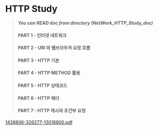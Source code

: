 # HTTP Study 

> ***You can READ doc from directory (NetWork_HTTP_Study_doc)*** 
>
> 
>
> #### **PART 1 - 인터넷 네트워크**
>
> #### PART 2 - URI 와 웹브라우저 요청 흐름
>
> #### **PART 3 - HTTP 기본**
>
> #### **PART 4 - HTTP METHOD 활용**
>
> #### **PART 5 - HTTP 상태코드** 
>
> #### **PART 6 - HTTP 헤더** 
>
> #### **PART 7 - HTTP 캐시와 조건부 요청** 
>
> 
[1438806-326277-13018800.pdf](https://github.com/user-attachments/files/16548409/1438806-326277-13018800.pdf)
